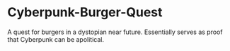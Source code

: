 # Cyberpunk-Burger-Quest
A quest for burgers in a dystopian near future. Essentially serves as proof that Cyberpunk can be apolitical. 
